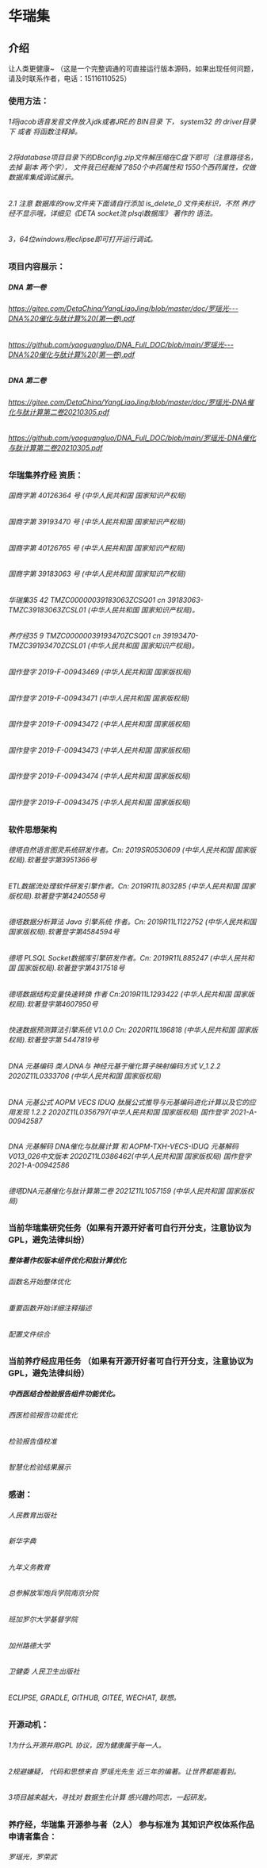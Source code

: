 # 华瑞集

## 介绍
让人类更健康~ （这是一个完整调通的可直接运行版本源码，如果出现任何问题，请及时联系作者，电话：15116110525）

### 使用方法：
###### 1将jacob语音发音文件放入jdk或者JRE的 BIN目录 下， system32 的 driver目录下 或者 将函数注释掉。
###### 2将database项目目录下的DBconfig.zip文件解压缩在C盘下即可（注意路径名，去掉 副本 两个字）， 文件我已经裁掉了850个中药属性和 1550个西药属性，仅做数据库集成调试展示。
###### 2.1 注意 数据库的row文件夹下面请自行添加 is_delete_0 文件夹标识，不然 养疗经不显示哦，详细见《DETA socket流 plsql数据库》 著作的 语法。
###### 3，64位windows用eclipse即可打开运行调试。


### 项目内容展示：
##### DNA 第一卷
###### https://gitee.com/DetaChina/YangLiaoJing/blob/master/doc/罗瑶光---DNA%20催化与肽计算%20(第一卷).pdf
###### https://github.com/yaoguangluo/DNA_Full_DOC/blob/main/罗瑶光---DNA%20催化与肽计算%20(第一卷).pdf

##### DNA 第二卷
###### https://gitee.com/DetaChina/YangLiaoJing/blob/master/doc/罗瑶光-DNA催化与肽计算第二卷20210305.pdf
###### https://github.com/yaoguangluo/DNA_Full_DOC/blob/main/罗瑶光-DNA催化与肽计算第二卷20210305.pdf



### 华瑞集养疗经 资质：
###### 国商字第 40126364 号 (中华人民共和国 国家知识产权局)
###### 国商字第 39193470 号 (中华人民共和国 国家知识产权局)
###### 国商字第 40126765 号 (中华人民共和国 国家知识产权局)
###### 国商字第 39183063 号 (中华人民共和国 国家知识产权局)
###### 华瑞集35 42 TMZC00000039183063ZCSQ01 cn 39183063-TMZC39183063ZCSL01 (中华人民共和国 国家知识产权局)。
###### 养疗经35 9 TMZC00000039193470ZCSQ01 cn 39193470-TMZC39193470ZCSL01 (中华人民共和国 国家知识产权局)。
###### 国作登字 2019-F-00943469 (中华人民共和国 国家版权局)
###### 国作登字 2019-F-00943471 (中华人民共和国 国家版权局)
###### 国作登字 2019-F-00943472 (中华人民共和国 国家版权局)
###### 国作登字 2019-F-00943473 (中华人民共和国 国家版权局)
###### 国作登字 2019-F-00943474 (中华人民共和国 国家版权局)
###### 国作登字 2019-F-00943475 (中华人民共和国 国家版权局)

### 软件思想架构

###### 德塔自然语言图灵系统研发作者。Cn: 2019SR0530609 (中华人民共和国 国家版权局).软著登字第3951366号
###### ETL数据流处理软件研发引擎作者。Cn: 2019R11L803285 (中华人民共和国 国家版权局).软著登字第4240558号
###### 德塔数据分析算法 Java 引擎系统 作者。Cn: 2019R11L1122752 (中华人民共和国 国家版权局).软著登字第4584594号
###### 德塔 PLSQL Socket数据库引擎研发作者。Cn: 2019R11L885247 (中华人民共和国 国家版权局).软著登字第4317518号
###### 德塔数据结构变量快速转换 作者 Cn:2019R11L1293422 (中华人民共和国 国家版权局).软著登字第4607950号 
###### 快速数据预测算法引擎系统 V1.0.0 Cn: 2020R11L186818 (中华人民共和国 国家版权局).软著登字第 5447819号
###### DNA 元基编码 类人DNA与 神经元基于催化算子映射编码方式 V_1.2.2 2020Z11L0333706 (中华人民共和国 国家版权局)
###### DNA 元基公式 AOPM VECS IDUQ 肽展公式推导与元基编码进化计算以及它的应用发现 1.2.2 2020Z11L0356797(中华人民共和国 国家版权局) 国作登字 2021-A-00942587 
###### DNA 元基解码 DNA催化与肽展计算 和 AOPM-TXH-VECS-IDUQ 元基解码 V013_026中文版本 2020Z11L0386462(中华人民共和国 国家版权局) 国作登字 2021-A-00942586  
###### 德塔DNA元基催化与肽计算第二卷 2021Z11L1057159 (中华人民共和国 国家版权局)


### 当前华瑞集研究任务（如果有开源开好者可自行开分支，注意协议为 GPL，避免法律纠纷）
##### 整体著作权版本组件优化和肽计算优化
###### 函数名开始整体优化
###### 重要函数开始详细注释描述
###### 配置文件综合

### 当前养疗经应用任务 （如果有开源开好者可自行开分支，注意协议为 GPL，避免法律纠纷）
##### 中西医结合检验报告组件功能优化。
###### 西医检验报告功能优化
###### 检验报告值校准
###### 智慧化检验结果展示

### 感谢：
###### 人民教育出版社
###### 新华字典
###### 九年义务教育
###### 总参解放军炮兵学院南京分院
###### 班加罗尔大学基督学院
###### 加州路德大学
###### 卫健委 人民卫生出版社
###### ECLIPSE, GRADLE, GITHUB, GITEE, WECHAT, 联想。

### 开源动机：
###### 1为什么开源并用GPL 协议，因为健康属于每一人。
###### 2规避嫌疑， 代码和思想来自 罗瑶光先生 近三年的编著。让世界都能看到。
###### 3项目越来越大，寻找对 数据生化计算 感兴趣的同志，一起研发。

### 养疗经，华瑞集 开源参与者（2人） 参与标准为 其知识产权体系作品申请者集合：
###### 罗瑶光，罗荣武



